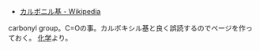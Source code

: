 - [カルボニル基 - Wikipedia](https://ja.wikipedia.org/wiki/%E3%82%AB%E3%83%AB%E3%83%9C%E3%83%8B%E3%83%AB%E5%9F%BA)

carbonyl group。C=Oの事。カルボキシル基と良く誤読するのでページを作っておく。
 [化学](%E5%8C%96%E5%AD%A6)より。